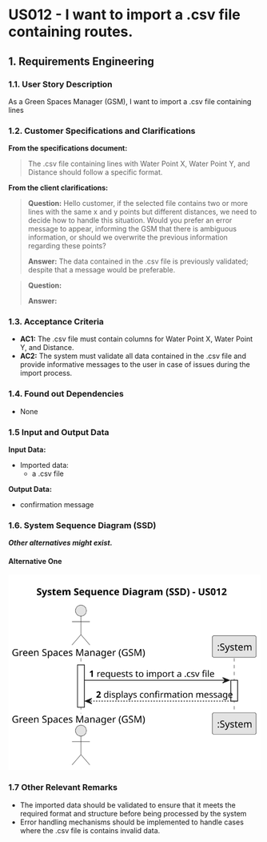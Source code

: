 # US012 - I want to import a .csv file containing routes.


## 1. Requirements Engineering

### 1.1. User Story Description

As a Green Spaces Manager (GSM), I want to import a .csv file containing lines
### 1.2. Customer Specifications and Clarifications 

**From the specifications document:**

>   The .csv file containing lines with Water Point X, Water Point Y, and Distance should follow a specific format.


**From the client clarifications:**

> **Question:** Hello customer, if the selected file contains two or more lines with the same x and y points but different distances, we need to decide how to handle this situation. Would you prefer an error message to appear, informing the GSM that there is ambiguous information, or should we overwrite the previous information regarding these points?
>
> **Answer:** The data contained in the .csv file is previously validated; despite that a message would be preferable.

> **Question:** 
>
> **Answer:** 

### 1.3. Acceptance Criteria

* **AC1:** The .csv file must contain columns for Water Point X, Water Point Y, and Distance.
* **AC2:** The system must validate all data contained in the .csv file and provide informative messages to the user in case of issues during the import process.

### 1.4. Found out Dependencies

* None

### 1.5 Input and Output Data

**Input Data:**

* Imported data:
    * a .csv file

**Output Data:**

+ confirmation message

### 1.6. System Sequence Diagram (SSD)

**_Other alternatives might exist._**

#### Alternative One

![System Sequence Diagram - Alternative One](svg/us012-system-sequence-diagram-alternative-one.svg)


### 1.7 Other Relevant Remarks

* The imported data should be validated to ensure that it meets the required format and structure before being processed by the system
* Error handling mechanisms should be implemented to handle cases where the .csv file is contains invalid data.